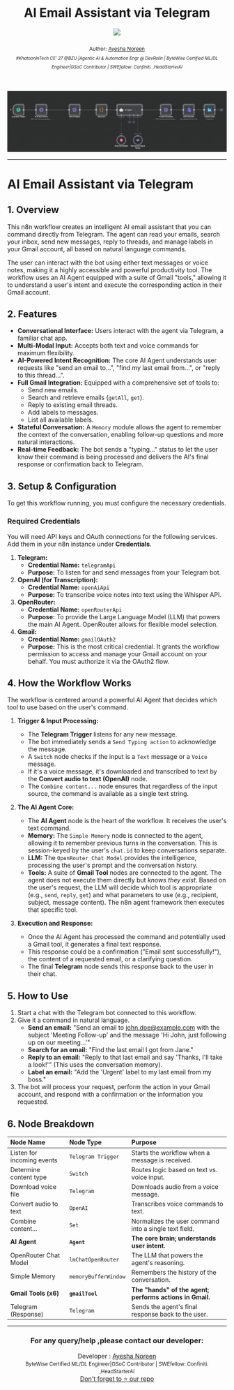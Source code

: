 <div align="center">
  <h1>AI Email Assistant via Telegram</h1>
  <a class="header-badge" target="_blank" href="https://www.linkedin.com/in/khatoonintech/">
  <img src="https://img.shields.io/badge/style--5eba00.svg?label=LinkedIn&logo=linkedin&style=social">
  </a>
  

<sub>Author:
<a href="https://www.linkedin.com/in/Khatoonintech/" target="_blank">Ayesha Noreen</a><br>
<small> <i>#KhatoonInTech CE' 27 @BZU |Agentic AI & Automation Engr @ DevRolin | ByteWise Certified ML/DL Engineer|GSoC Contributor | SWEfellow: Confiniti. ,HeadStarterAI</i> </small>
</sub>
<br>
<br>
<br>

 ![portal ](../LinkedIn%20Post%20Automation/workflow.png)

</div>

---

# AI Email Assistant via Telegram

## 1. Overview

This n8n workflow creates an intelligent AI email assistant that you can command directly from Telegram. The agent can read your emails, search your inbox, send new messages, reply to threads, and manage labels in your Gmail account, all based on natural language commands.

The user can interact with the bot using either text messages or voice notes, making it a highly accessible and powerful productivity tool. The workflow uses an AI Agent equipped with a suite of Gmail "tools," allowing it to understand a user's intent and execute the corresponding action in their Gmail account.

## 2. Features

-   **Conversational Interface:** Users interact with the agent via Telegram, a familiar chat app.
-   **Multi-Modal Input:** Accepts both text and voice commands for maximum flexibility.
-   **AI-Powered Intent Recognition:** The core AI Agent understands user requests like "send an email to...", "find my last email from...", or "reply to this thread...".
-   **Full Gmail Integration:** Equipped with a comprehensive set of tools to:
    -   Send new emails.
    -   Search and retrieve emails (`getAll`, `get`).
    -   Reply to existing email threads.
    -   Add labels to messages.
    -   List all available labels.
-   **Stateful Conversation:** A `Memory` module allows the agent to remember the context of the conversation, enabling follow-up questions and more natural interactions.
-   **Real-time Feedback:** The bot sends a "typing..." status to let the user know their command is being processed and delivers the AI's final response or confirmation back to Telegram.

## 3. Setup & Configuration

To get this workflow running, you must configure the necessary credentials.

### Required Credentials

You will need API keys and OAuth connections for the following services. Add them in your n8n instance under **Credentials**.

1.  **Telegram:**
    -   **Credential Name:** `telegramApi`
    -   **Purpose:** To listen for and send messages from your Telegram bot.
2.  **OpenAI (for Transcription):**
    -   **Credential Name:** `openAiApi`
    -   **Purpose:** To transcribe voice notes into text using the Whisper API.
3.  **OpenRouter:**
    -   **Credential Name:** `openRouterApi`
    -   **Purpose:** To provide the Large Language Model (LLM) that powers the main AI Agent. OpenRouter allows for flexible model selection.
4.  **Gmail:**
    -   **Credential Name:** `gmailOAuth2`
    -   **Purpose:** This is the most critical credential. It grants the workflow permission to access and manage your Gmail account on your behalf. You must authorize it via the OAuth2 flow.

## 4. How the Workflow Works

The workflow is centered around a powerful AI Agent that decides which tool to use based on the user's command.

1.  **Trigger & Input Processing:**
    -   The **Telegram Trigger** listens for any new message.
    -   The bot immediately sends a `Send Typing action` to acknowledge the message.
    -   A `Switch` node checks if the input is a `Text` message or a `Voice` message.
    -   If it's a voice message, it's downloaded and transcribed to text by the **Convert audio to text (OpenAI)** node.
    -   The `Combine content...` node ensures that regardless of the input source, the command is available as a single text string.

2.  **The AI Agent Core:**
    -   The **AI Agent** node is the heart of the workflow. It receives the user's text command.
    -   **Memory:** The `Simple Memory` node is connected to the agent, allowing it to remember previous turns in the conversation. This is session-keyed by the user's `chat.id` to keep conversations separate.
    -   **LLM:** The `OpenRouter Chat Model` provides the intelligence, processing the user's prompt and the conversation history.
    -   **Tools:** A suite of **Gmail Tool** nodes are connected to the agent. The agent does not execute them directly but *knows they exist*. Based on the user's request, the LLM will decide which tool is appropriate (e.g., `send`, `reply`, `get`) and what parameters to use (e.g., recipient, subject, message content). The n8n agent framework then executes that specific tool.

3.  **Execution and Response:**
    -   Once the AI Agent has processed the command and potentially used a Gmail tool, it generates a final text response.
    -   This response could be a confirmation ("Email sent successfully!"), the content of a requested email, or a clarifying question.
    -   The final **Telegram** node sends this response back to the user in their chat.

## 5. How to Use

1.  Start a chat with the Telegram bot connected to this workflow.
2.  Give it a command in natural language.
    -   **Send an email:** "Send an email to john.doe@example.com with the subject 'Meeting Follow-up' and the message 'Hi John, just following up on our meeting...'"
    -   **Search for an email:** "Find the last email I got from Jane."
    -   **Reply to an email:** "Reply to that last email and say 'Thanks, I'll take a look!'" (This uses the conversation memory).
    -   **Label an email:** "Add the 'Urgent' label to my last email from my boss."
3.  The bot will process your request, perform the action in your Gmail account, and respond with a confirmation or the information you requested.

## 6. Node Breakdown

| Node Name | Node Type | Purpose |
| :--- | :--- | :--- |
| Listen for incoming events | `Telegram Trigger` | Starts the workflow when a message is received. |
| Determine content type | `Switch` | Routes logic based on text vs. voice input. |
| Download voice file | `Telegram` | Downloads audio from a voice message. |
| Convert audio to text | `OpenAI` | Transcribes voice commands to text. |
| Combine content... | `Set` | Normalizes the user command into a single text field. |
| **AI Agent** | **`Agent`** | **The core brain; understands user intent.** |
| OpenRouter Chat Model | `lmChatOpenRouter`| The LLM that powers the agent's reasoning. |
| Simple Memory | `memoryBufferWindow` | Remembers the history of the conversation. |
| **Gmail Tools (x6)** | **`gmailTool`** | **The "hands" of the agent; performs actions in Gmail.** |
| Telegram (Response) | `Telegram` | Sends the agent's final response back to the user. |

---

<div align="center">
<h3>For any query/help ,please contact our developer:</h3>  
Developer : <a href="https://www.linkedin.com/in/Khatoonintech/" target="_blank">Ayesha Noreen</a><br>
   <small> ByteWise Certified ML/DL Engineer|GSoC Contributor | SWEfellow: Confiniti. ,HeadStarterAI </small>
<br> <a href="https://www.github.com/Khatoonintech/" target="_blank"> Don't forget to ⭐ our repo </a><br>


</div>
